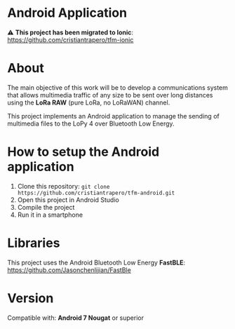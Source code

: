 # Android Application

:warning: **This project has been migrated to Ionic**: https://github.com/cristiantrapero/tfm-ionic

# About
The main objective of this work will be to develop a communications system that allows multimedia traffic of any size to be sent over long distances using the **LoRa RAW** (pure LoRa, no LoRaWAN) channel.

This project implements an Android application to manage the sending of multimedia files to the LoPy 4 over Bluetooth Low Energy.

# How to setup the Android application
1. Clone this repository: `git clone https://github.com/cristiantrapero/tfm-android.git`
2. Open this project in Android Studio
3. Compile the project
4. Run it in a smartphone


# Libraries
This project uses the Android Bluetooth Low Energy **FastBLE**: https://github.com/Jasonchenlijian/FastBle

# Version

Compatible with: **Android 7 Nougat** or superior
